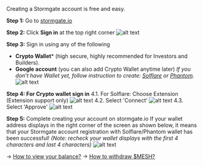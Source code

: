 Creating a Stormgate account is free and easy.

**Step 1:** Go to [stormgate.io](https://stormgate.io/)

**Step 2:** Click **Sign in** at the top right corner 
![alt text](https://cdn.stormgate.io/documents/create-account/sign-in-button.png)

**Step 3:** Sign in using any of the following 
 - **Crypto Wallet*** (high secure, highly recommended for Investors and Builders). 
 - **Google account** (you can also add Crypto Wallet anytime later)
*If you don’t have Wallet yet, follow instruction to create: [Solflare](https://docs.solflare.com/solflare/onboarding/how-to-create-a-new-wallet "How to create Solflare Wallet") or [Phantom](https://help.phantom.app/hc/en-us/articles/8071074929043-How-to-create-a-new-wallet "How to create Phantom Wallet").*
![alt text](https://cdn.stormgate.io/documents/create-account/sign-in-option.png)

**Step 4: For Crypto wallet sign in**
4.1. For Solflare: Choose Extension (Extension support only)
![alt text](https://cdn.stormgate.io/documents/create-account/select-solflare.png)
4.2. Select 'Connect'
![alt text](https://cdn.stormgate.io/documents/create-account/connect.png)
4.3. Select 'Approve'
![alt text](https://cdn.stormgate.io/documents/create-account/approve.png)

**Step 5:** Complete creating your account on stormgate.io 
If your wallet address displays in the right corner of the screen as shown below, it means that your Stormgate account registration with Solflare/Phantom wallet has been successful!
*(Note: recheck your wallet displays with the first 4 characters and last 4 characters)*
![alt text](https://cdn.stormgate.io/documents/create-account/after-signup.png)


→ [How to view your balance?](https://docs.stormgate.io/guide/getting-started/view-balance)
→ [How to withdraw $MESH?](https://docs.stormgate.io/guide/getting-started/withdraw)
